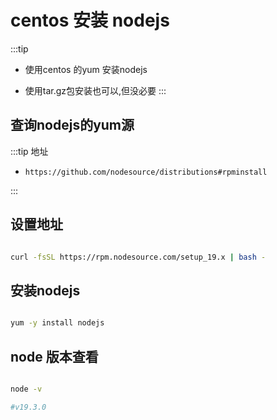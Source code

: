 # centos 安装 nodejs

:::tip

* 使用centos 的yum 安装nodejs

* 使用tar.gz包安装也可以,但没必要
:::

## 查询nodejs的yum源

:::tip 地址

* `https://github.com/nodesource/distributions#rpminstall`

:::

## 设置地址

```bash

curl -fsSL https://rpm.nodesource.com/setup_19.x | bash -

```

## 安装nodejs

```bash

yum -y install nodejs

```

## node 版本查看

```bash

node -v

#v19.3.0

```
